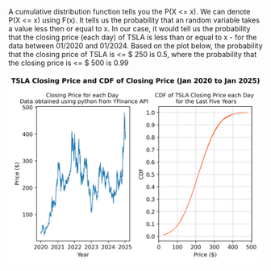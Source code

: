 A cumulative distribution function tells you the P(X <= x). We can denote P(X <= x) using F(x). It tells us the probability that an random variable takes a value less then or equal to x.
In our case, it would tell us the probability that the closing price (each day) of TSLA is less than or equal to x - for the data between 01/2020 and 01/2024.
Based on the plot below, the probability that the closing price of TSLA is <= $ 250 is 0.5, where the probability that the closing price is <= $ 500 is 0.99

![image alt](https://github.com/adeadcatbounce/CDF/blob/0b9995839617c450bb7dd6ca9213badaa04c019a/Output_Plot3.png)
